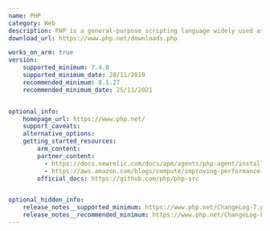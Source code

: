 ```yaml
---
name: PHP
category: Web
description: PHP is a general-purpose scripting language widely used as a server-side language for creating dynamic web pages.
download_url: https://www.php.net/downloads.php

works_on_arm: true
version:
    supported_minimum: 7.4.0
    supported_minimum_date: 28/11/2019
    recommended_minimum: 8.1.27
    recommended_minimum_date: 25/11/2021


optional_info:
    homepage_url: https://www.php.net/
    support_caveats:
    alternative_options:
    getting_started_resources:
        arm_content: 
        partner_content: 
          - https://docs.newrelic.com/docs/apm/agents/php-agent/installation/php-agent-installation-arm64/
          - https://aws.amazon.com/blogs/compute/improving-performance-of-php-for-arm64-and-impact-on-amazon-ec2-m6g-instances/
        official_docs: https://github.com/php/php-src 


optional_hidden_info:
    release_notes__supported_minimum: https://www.php.net/ChangeLog-7.php#7.4.33
    release_notes__recommended_minimum: https://www.php.net/ChangeLog-8.php#8.1.27
---
```

